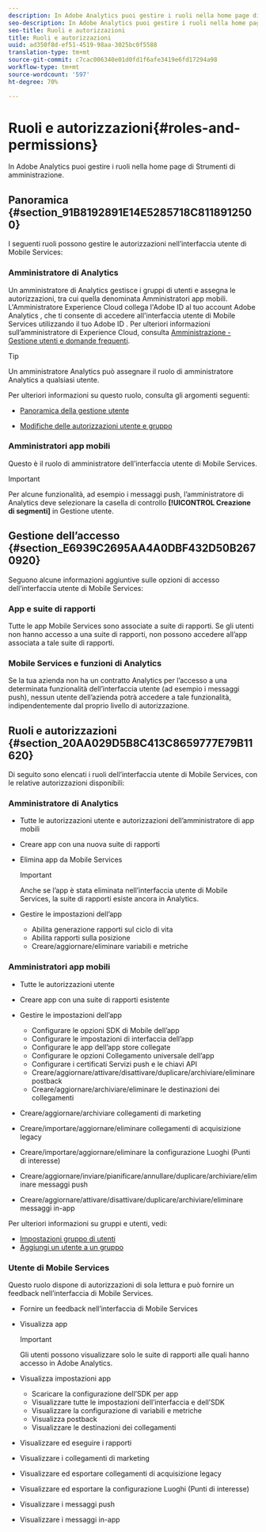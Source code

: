 ```yaml
---
description: In Adobe Analytics puoi gestire i ruoli nella home page di Strumenti di amministrazione.
seo-description: In Adobe Analytics puoi gestire i ruoli nella home page di Strumenti di amministrazione.
seo-title: Ruoli e autorizzazioni
title: Ruoli e autorizzazioni
uuid: ad350f8d-ef51-4519-98aa-3025bc0f5588
translation-type: tm+mt
source-git-commit: c7cac006340e01d0fd1f6afe3419e6fd17294a98
workflow-type: tm+mt
source-wordcount: '597'
ht-degree: 70%

---
```



# Ruoli e autorizzazioni{#roles-and-permissions}

In Adobe Analytics puoi gestire i ruoli nella home page di Strumenti di amministrazione.

## Panoramica {#section_91B8192891E14E5285718C8118912500}

I seguenti ruoli possono gestire le autorizzazioni nell’interfaccia utente di Mobile Services:

### Amministratore di Analytics

Un amministratore di Analytics gestisce i gruppi di utenti e assegna le autorizzazioni, tra cui quella denominata Amministratori app mobili. L&#39;Amministratore  Experience Cloud collega l&#39;Adobe ID  al tuo account Adobe Analytics , che ti consente di accedere all&#39;interfaccia utente di Mobile Services utilizzando il tuo Adobe ID . Per ulteriori informazioni sull’amministratore di Experience Cloud, consulta [Amministrazione - Gestione utenti e domande frequenti](https://docs.adobe.com/content/help/it-IT/core-services/interface/manage-users-and-products/admin-getting-started.html).

>[!TIP]
>
>Un amministratore Analytics può assegnare il ruolo di amministratore Analytics a qualsiasi utente.

Per ulteriori informazioni su questo ruolo, consulta gli argomenti seguenti:

* [Panoramica della gestione utente](https://docs.adobe.com/content/help/it-IT/analytics/admin/user-product-management/user-management/users.html)

* [Modifiche delle autorizzazioni utente e gruppo](https://docs.adobe.com/content/help/it-IT/analytics/admin/user-product-management/user-management/permissions-changes.html)

### Amministratori app mobili

Questo è il ruolo di amministratore dell’interfaccia utente di Mobile Services.

>[!IMPORTANT]
>
>Per alcune funzionalità, ad esempio i messaggi push, l’amministratore di Analytics deve selezionare la casella di controllo **[!UICONTROL Creazione di segmenti]** in Gestione utente.

## Gestione dell’accesso {#section_E6939C2695AA4A0DBF432D50B2670920}

Seguono alcune informazioni aggiuntive sulle opzioni di accesso dell’interfaccia utente di Mobile Services:

### App e suite di rapporti

Tutte le app Mobile Services sono associate a suite di rapporti. Se gli utenti non hanno accesso a una suite di rapporti, non possono accedere all’app associata a tale suite di rapporti.

### Mobile Services e funzioni di Analytics

Se la tua azienda non ha un contratto Analytics per l’accesso a una determinata funzionalità dell’interfaccia utente (ad esempio i messaggi push), nessun utente dell’azienda potrà accedere a tale funzionalità, indipendentemente dal proprio livello di autorizzazione.

## Ruoli e autorizzazioni {#section_20AA029D5B8C413C8659777E79B11620}

Di seguito sono elencati i ruoli dell’interfaccia utente di Mobile Services, con le relative autorizzazioni disponibili:

### Amministratore di Analytics

* Tutte le autorizzazioni utente e autorizzazioni dell’amministratore di app mobili
* Creare app con una nuova suite di rapporti
* Elimina app da Mobile Services

   >[!IMPORTANT]
   >
   >Anche se l’app è stata eliminata nell’interfaccia utente di Mobile Services, la suite di rapporti esiste ancora in Analytics.

* Gestire le impostazioni dell’app

   * Abilita generazione rapporti sul ciclo di vita
   * Abilita rapporti sulla posizione
   * Creare/aggiornare/eliminare variabili e metriche

### Amministratori app mobili

* Tutte le autorizzazioni utente
* Creare app con una suite di rapporti esistente
* Gestire le impostazioni dell’app

   * Configurare le opzioni SDK di Mobile dell’app
   * Configurare le impostazioni di interfaccia dell’app
   * Configurare le app dell’app store collegate
   * Configurare le opzioni Collegamento universale dell’app
   * Configurare i certificati Servizi push e le chiavi API
   * Creare/aggiornare/attivare/disattivare/duplicare/archiviare/eliminare postback
   * Creare/aggiornare/archiviare/eliminare le destinazioni dei collegamenti

* Creare/aggiornare/archiviare collegamenti di marketing
* Creare/importare/aggiornare/eliminare collegamenti di acquisizione legacy
* Creare/importare/aggiornare/eliminare la configurazione Luoghi (Punti di interesse)
* Creare/aggiornare/inviare/pianificare/annullare/duplicare/archiviare/eliminare messaggi push
* Creare/aggiornare/attivare/disattivare/duplicare/archiviare/eliminare messaggi in-app

Per ulteriori informazioni su gruppi e utenti, vedi:

* [Impostazioni gruppo di utenti](https://docs.adobe.com/content/help/it-IT/analytics/admin/user-product-management/user-groups/groups.html)
* [Aggiungi un utente a un gruppo](https://docs.adobe.com/content/help/it-IT/analytics/admin/user-product-management/user-management/t-add-user-to-group.html)

### Utente di Mobile Services

Questo ruolo dispone di autorizzazioni di sola lettura e può fornire un feedback nell’interfaccia di Mobile Services.

* Fornire un feedback nell’interfaccia di Mobile Services
* Visualizza app

   >[!IMPORTANT]
   >
   >Gli utenti possono visualizzare solo le suite di rapporti alle quali hanno accesso in Adobe Analytics.

* Visualizza impostazioni app

   * Scaricare la configurazione dell’SDK per app
   * Visualizzare tutte le impostazioni dell’interfaccia e dell’SDK
   * Visualizzare la configurazione di variabili e metriche
   * Visualizza postback
   * Visualizzare le destinazioni dei collegamenti

* Visualizzare ed eseguire i rapporti
* Visualizzare i collegamenti di marketing
* Visualizzare ed esportare collegamenti di acquisizione legacy
* Visualizzare ed esportare la configurazione Luoghi (Punti di interesse)
* Visualizzare i messaggi push
* Visualizzare i messaggi in-app

